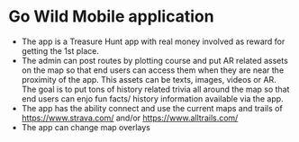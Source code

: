 # Go Wild Mobile application

- The app is a Treasure Hunt app with real money involved as reward for getting the 1st place.
- The admin can post routes by plotting course and put AR related assets on the map so that end users can access them when they are near the proximity of the app. This assets can be texts, images, videos or AR. The goal is to put tons of history related trivia all around the map so that end users can enjo
fun facts/ history information available via the app.
- The app has the ability connect and use the current maps and trails of https://www.strava.com/ and/or https://www.alltrails.com/
- The app can change map overlays



